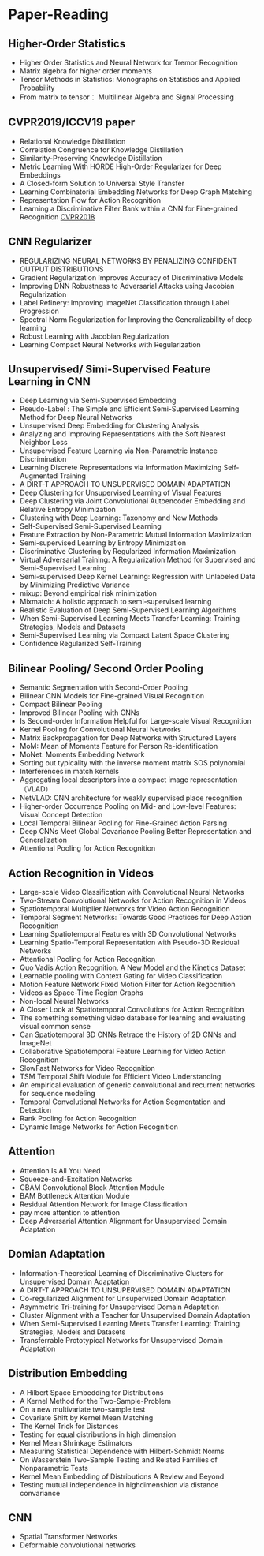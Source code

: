 # Paper-Reading

## Higher-Order Statistics
* Higher Order Statistics and Neural Network for Tremor Recognition
* Matrix algebra for higher order moments
* Tensor Methods in Statistics: Monographs on Statistics and Applied Probability
* From matrix to tensor： Multilinear Algebra and Signal Processing


## CVPR2019/ICCV19 paper
* Relational Knowledge Distillation
* Correlation Congruence for Knowledge Distillation
* Similarity-Preserving Knowledge Distillation
* Metric Learning With HORDE High-Order Regularizer for Deep Embeddings
* A Closed-form Solution to Universal Style Transfer
* Learning Combinatorial Embedding Networks for Deep Graph Matching
* Representation Flow for Action Recognition
* Learning a Discriminative Filter Bank within a CNN for Fine-grained Recognition [CVPR2018](http://openaccess.thecvf.com/content_cvpr_2018/html/Wang_Learning_a_Discriminative_CVPR_2018_paper.html)

## CNN Regularizer
* REGULARIZING NEURAL NETWORKS BY PENALIZING CONFIDENT OUTPUT DISTRIBUTIONS
* Gradient Regularization Improves Accuracy of Discriminative Models
* Improving DNN Robustness to Adversarial Attacks using Jacobian Regularization
* Label Refinery: Improving ImageNet Classification through Label Progression
* Spectral Norm Regularization for Improving the Generalizability of deep learning
* Robust Learning with Jacobian Regularization
* Learning Compact Neural Networks with Regularization

## Unsupervised/ Simi-Supervised Feature Learning in CNN
* Deep Learning via Semi-Supervised Embedding
* Pseudo-Label : The Simple and Efficient Semi-Supervised Learning Method for Deep Neural Networks
* Unsupervised Deep Embedding for Clustering Analysis
* Analyzing and Improving Representations with the Soft Nearest Neighbor Loss
* Unsupervised Feature Learning via Non-Parametric Instance Discrimination
* Learning Discrete Representations via Information Maximizing Self-Augmented Training
* A DIRT-T APPROACH TO UNSUPERVISED DOMAIN ADAPTATION
* Deep Clustering for Unsupervised Learning of Visual Features
* Deep Clustering via Joint Convolutional Autoencoder Embedding and Relative Entropy Minimization
* Clustering with Deep Learning: Taxonomy and New Methods
* Self-Supervised Semi-Supervised Learning
* Feature Extraction by Non-Parametric Mutual Information Maximization
* Semi-supervised Learning by Entropy Minimization
* Discriminative Clustering by Regularized Information Maximization
* Virtual Adversarial Training: A Regularization Method for Supervised and Semi-Supervised Learning
* Semi-supervised Deep Kernel Learning: Regression with Unlabeled Data by Minimizing Predictive Variance
* mixup: Beyond empirical risk minimization
* Mixmatch: A holistic approach to semi-supervised learning
* Realistic Evaluation of Deep Semi-Supervised Learning Algorithms
* When Semi-Supervised Learning Meets Transfer Learning: Training Strategies, Models and Datasets
* Semi-Supervised Learning via Compact Latent Space Clustering
* Confidence Regularized Self-Training


## Bilinear Pooling/ Second Order Pooling
* Semantic Segmentation with Second-Order Pooling
* Bilinear CNN Models for Fine-grained Visual Recognition
* Compact Bilinear Pooling
* Improved Bilinear Pooling with CNNs
* Is Second-order Information Helpful for Large-scale Visual Recognition
* Kernel Pooling for Convolutional Neural Networks
* Matrix Backpropagation for Deep Networks with Structured Layers
* MoM: Mean of Moments Feature for Person Re-identification
* MoNet: Moments Embedding Network
* Sorting out typicality with the inverse moment matrix SOS polynomial
* Interferences in match kernels
* Aggregating local descriptors into a compact image representation （VLAD）
* NetVLAD: CNN architecture for weakly supervised place recognition
* Higher-order Occurrence Pooling on Mid- and Low-level Features: Visual Concept Detection
* Local Temporal Bilinear Pooling for Fine-Grained Action Parsing
* Deep CNNs Meet Global Covariance Pooling Better Representation and Generalization
* Attentional Pooling for Action Recognition

## Action Recognition in Videos
* Large-scale Video Classification with Convolutional Neural Networks
* Two-Stream Convolutional Networks for Action Recognition in Videos
* Spatiotemporal Multiplier Networks for Video Action Recognition
* Temporal Segment Networks: Towards Good Practices for Deep Action Recognition
* Learning Spatiotemporal Features with 3D Convolutional Networks
* Learning Spatio-Temporal Representation with Pseudo-3D Residual Networks
* Attentional Pooling for Action Recognition
* Quo Vadis Action Recognition. A New Model and the Kinetics Dataset
* Learnable pooling with Context Gating for Video Classification
* Motion Feature Network Fixed Motion Filter for Action Regocnition
* Videos as Space-Time Region Graphs
* Non-local Neural Networks
* A Closer Look at Spatiotemporal Convolutions for Action Recognition
* The something something video database for learning and evaluating visual common sense
* Can Spatiotemporal 3D CNNs Retrace the History of 2D CNNs and ImageNet
* Collaborative Spatiotemporal Feature Learning for Video Action Recognition
* SlowFast Networks for Video Recognition
* TSM Temporal Shift Module for Efficient Video Understanding
* An empirical evaluation of generic convolutional and recurrent networks for sequence modeling
* Temporal Convolutional Networks for Action Segmentation and Detection
* Rank Pooling for Action Recognition
* Dynamic Image Networks for Action Recognition

## Attention
* Attention Is All You Need
* Squeeze-and-Excitation Networks
* CBAM Convolutional Block Attention Module
* BAM Bottleneck Attention Module
* Residual Attention Network for Image Classification
* pay more attention to attention
* Deep Adversarial Attention Alignment for Unsupervised Domain Adaptation

## Domian Adaptation
* Information-Theoretical Learning of Discriminative Clusters for Unsupervised Domain Adaptation
* A DIRT-T APPROACH TO UNSUPERVISED DOMAIN ADAPTATION
* Co-regularized Alignment for Unsupervised Domain Adaptation
* Asymmetric Tri-training for Unsupervised Domain Adaptation
* Cluster Alignment with a Teacher for Unsupervised Domain Adaptation
* When Semi-Supervised Learning Meets Transfer Learning: Training Strategies, Models and Datasets
* Transferrable Prototypical Networks for Unsupervised Domain Adaptation

## Distribution Embedding
* A Hilbert Space Embedding for Distributions
* A Kernel Method for the Two-Sample-Problem
* On a new multivariate two-sample test
* Covariate Shift by Kernel Mean Matching
* The Kernel Trick for Distances 
* Testing for equal distributions in high dimension
* Kernel Mean Shrinkage Estimators
* Measuring Statistical Dependence with Hilbert-Schmidt Norms
* On Wasserstein Two-Sample Testing and Related Families of Nonparametric Tests
* Kernel Mean Embedding of Distributions A Review and Beyond
* Testing mutual independence in highdimenshion via distance convariance

## CNN
* Spatial Transformer Networks
* Deformable convolutional networks



